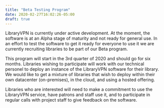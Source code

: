 ```yaml
---
title: "Beta Testing Program"
date: 2020-02-27T16:02:26-05:00
draft: true
---
```


LibraryVPN is currently under active development. At the moment, the software is at an Alpha stage of maturity and not ready for general use. In an effort to test the software to get it ready for everyone to use it we are currently recruiting libraries to be part of our Beta program.

This program will start in the 3rd quarter of 2020 and should go for six months. Libraries wishing to participate will work with our technical personel to deploy an instance of the LibraryVPN software for their library. We would like to get a mixture of libraries that wish to deploy within their own datacenter (on-premises), in the cloud, and using a hosted offering.

Libraries who are interested will need to make a commitment to use the LibraryVPN service, have patrons and staff use it, and to participate in regular calls with project staff to give feedback on the software. 



